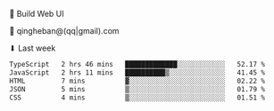 🧙 Build Web UI

📧 qingheban@(qq|gmail).com

⬇ Last week

<!--START_SECTION:waka-->

```txt
TypeScript   2 hrs 46 mins   █████████████░░░░░░░░░░░░   52.17 %
JavaScript   2 hrs 11 mins   ██████████▒░░░░░░░░░░░░░░   41.45 %
HTML         7 mins          ▓░░░░░░░░░░░░░░░░░░░░░░░░   02.22 %
JSON         5 mins          ▒░░░░░░░░░░░░░░░░░░░░░░░░   01.79 %
CSS          4 mins          ▒░░░░░░░░░░░░░░░░░░░░░░░░   01.51 %
```

<!--END_SECTION:waka-->

<!--
**banqinghe/banqinghe** is a ✨ _special_ ✨ repository because its `README.md` (this file) appears on your GitHub profile.

Here are some ideas to get you started:

- 🔭 I’m currently working on ...
- 🌱 I’m currently learning ...
- 👯 I’m looking to collaborate on ...
- 🤔 I’m looking for help with ...
- 💬 Ask me about ...
- 📫 How to reach me: ...
- 😄 Pronouns: ...
- ⚡ Fun fact: ...
-->

